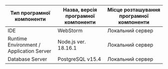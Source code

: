 | Тип програмної компоненти	 | Назва, версія програмної компоненти | Місце розташування програмної компоненти |
| -------- | -------- | -------- |
| IDE | WebStorm | 	Локальний сервер |
| Runtime Environment / Application Server | Node.js ver. 18.16.1 | 	Локальний сервер |
| Database Server | PostgreSQL v15.4 | 	Локальний сервер |
